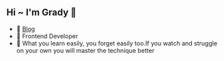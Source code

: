 ## Hi ~ I'm Grady 👋

- 🍡  <a href="http://localhost:4200/pages/posts/list" target="_blank">Blog</a> 
- 🍜  Frontend Developer
- 🧃  What you learn easily, you forget easily too.If you watch and struggle on your own you will master the technique better
